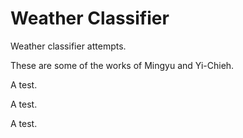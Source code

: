 # Weather Classifier

Weather classifier attempts.

These are some of the works of Mingyu and Yi-Chieh.

A test.

A test.

A test.
